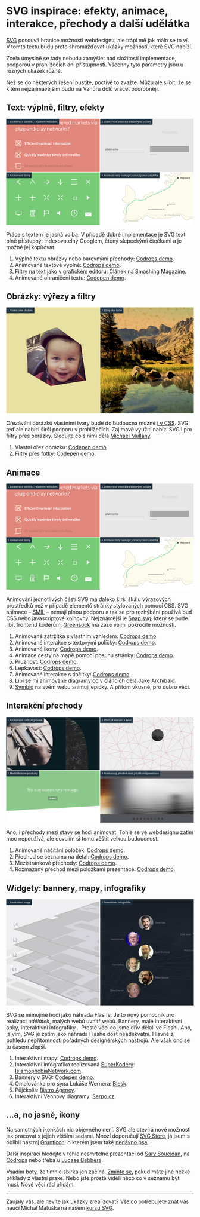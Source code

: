 # SVG inspirace: efekty, animace, interakce, přechody a další udělátka


[SVG](svg.md) posouvá hranice možností webdesignu, ale trápí mě jak málo se to ví. V tomto textu budu proto shromažďovat ukázky možností, které SVG nabízí.

Zcela úmyslně se tady nebudu zamýšlet nad složitostí implementace, podporou v prohlížečích ani přístupností. Všechny tyto parametry jsou u různých ukázek různé. 

Než se do některých řešení pustíte, poctivě to zvažte. Můžu ale slíbit, že se k těm nejzajímavějším budu na Vzhůru dolů vracet podrobněji.


## Text: výplně, filtry, efekty 

![Text: výplně, filtry, efekty v SVG](../dist/images/small/svg-inspirace-animace.jpg)

Práce s textem je jasná volba. V případě dobré implementace je SVG text plně přístupný: indexovatelný Googlem, čtený slepeckými čtečkami a je možné jej kopírovat.

1. Výplně textu obrázky nebo barevnými přechody: [Codrops demo](http://tympanus.net/codrops/2013/12/02/techniques-for-creating-textured-text/).
2. Animované textové výplně: [Codrops demo](http://tympanus.net/codrops/2015/02/16/create-animated-text-fills/).
3. Filtry na text jako v grafickém editoru: [Článek na Smashing Magazine](https://www.smashingmagazine.com/2015/05/why-the-svg-filter-is-awesome/).
4. Animované ohraničení textu: [Codepen demo](http://codepen.io/mullany/pen/kkYNNQ). 


## Obrázky: výřezy a filtry

![Obrázky: výřezy a filtry v SVG](../dist/images/small/svg-inspirace-obrazky.jpg)

Ořezávání obrázků vlastními tvary bude do budoucna možné [i v CSS](http://bennettfeely.com/clippy/). SVG teď ale nabízí širší podporu v prohlížečích. Zajimavé využití nabízí SVG i pro filtry přes obrázky. Sledujte co s nimi dělá [Michael Mullany](http://codepen.io/mullany/pens/popular/).

1. Vlastní ořez obrázku: [Codepen demo](http://codepen.io/machal/pen/jrPpdO). 
2. Filtry přes fotky: [Codepen demo](http://codepen.io/machal/pen/JaECv).


## Animace

![Animace v SVG](../dist/images/small/svg-inspirace-animace.jpg)

Animování jednotlivých částí SVG má daleko širší škálu výrazových prostředků než v případě elementů stránky stylovaných pomocí CSS. SVG animace – [SMIL](http://caniuse.com/#search=smil) – nemají plnou podporu a tak se pro rozhýbání používá buď CSS nebo javascriptové knihovny. Nejznámější je [Snap.svg](http://snapsvg.io/), který se bude líbit frontend kodérům. [Greensock](http://greensock.com/) má zase velmi pokročilé možnosti.

1. Animované zatržítka s vlastním vzhledem: [Codrops demo](http://tympanus.net/codrops/2013/10/15/animated-checkboxes-and-radio-buttons-with-svg/).
2. Animované interakce s textovými políčky: [Codrops demo](http://tympanus.net/Development/TextInputEffects/index2.html).
3. Animované ikony: [Codrops demo](http://tympanus.net/Development/AnimatedSVGIcons/).
4. Animace cesty na mapě pomocí posunu stránky: [Codrops demo](http://tympanus.net/Development/StorytellingMap/).
5. Pružnost: [Codrops demo](http://tympanus.net/Development/ElasticSVGElements/index.html).
6. Lepkavost: [Codrops demo](http://tympanus.net/Development/CreativeGooeyEffects/pagination.html).
7. Animované interakce s tlačítky: [Codrops demo](http://tympanus.net/Development/DistortedButtonEffects/).
8. Líbí se mi animované diagramy co v článcích dělá [Jake Archibald](https://jakearchibald.com/2016/streams-ftw/).
9. [Symbio](https://symbio.agency/) na svém webu animují epicky. A přitom vkusně, pro dobro věci.


## Interakční přechody

![Interakční přechody v SVG](../dist/images/small/svg-inspirace-prechody.jpg)

Ano, i přechody mezi stavy se hodí animovat. Tohle se ve webdesignu zatím moc nepoužívá, ale dovolím si tomu věštit velkou budoucnost. 

1. Animované načítání položek: [Codrops demo](http://tympanus.net/Development/ItemRevealer/).
2. Přechod se seznamu na detal: [Codrops demo](http://tympanus.net/Development/CardExpansion/).
3. Mezistránkové přechody: [Codrops demo](http://tympanus.net/Development/PageLoadingEffects/).
4. Rozmazaný přechod mezi položkami prezentace: [Codrops demo](http://tympanus.net/Tutorials/MotionBlurEffect/).


## Widgety: bannery, mapy, infografiky

![Udělátka v SVG](../dist/images/small/svg-inspirace-interakce.jpg)

SVG se mimojiné hodí jako náhrada Flashe. Je to nový pomocník pro realizaci *udělátek*, malých webů uvnitř webů. Bannery, malé interaktivní apky, interaktivní infografiky… Prostě věci co jsme dřív dělali ve Flashi. Ano, já vím, SVG je zatím jako náhrada Flashe dost neadekvátní. Hlavně z pohledu nepřítomnosti pořádných designérských nástrojů. Ale však ono se to časem zlepší.

1. Interaktivní mapy: [Codrops demo](http://tympanus.net/Development/Interactive3DMallMap/).
2. Interaktivní infografika realizovaná [SuperKodéry](http://www.superkoderi.cz/): [IslamophobiaNetwork.com](https://islamophobianetwork.com/).
3. Bannery v SVG: [Codepen demo](http://codepen.io/chriscoyier/pen/dvjhn).
4. Omalovánka pro syna Lukáše Wernera: [Blesk](http://pics.prosexsound.cz/blesk.html).
5. Půjčkolis: [Bistro Agency](http://bistroagency.cz/work/cs-pujckolis/).
6. Interaktivní Vennovy diagramy: [Serpo.cz](https://www.serpo.cz/seo/souboj/g/srovnanicen.cz/a/zbozi.cz/a/mall.cz).


## …a, no jasně, ikony

Na samotných ikonkách nic objevného není. SVG ale otevírá nové možnosti jak pracovat s jejich většími sadami. Mnozí doporučují [SVG Store](https://github.com/FWeinb/grunt-svgstore), já jsem si oblíbil nástroj [Grunticon](http://www.grunticon.com/), o kterém jsem také [nedávno psal](svg-grunticon.md).

Další inspiraci hledejte v téhle nesmrtelné prezentaci od [Sary Soueidan](http://slides.com/sarasoueidan/building-better-interfaces-with-svg/), na [Codrops](http://tympanus.net/codrops/tag/svg/) nebo třeba u [Lucase Bebbera](http://codepen.io/lbebber/pens/popular/).

<div class="web-only text-center text-small" markdown="1">

Vsadím boty, že tímhle sbírka jen začíná. [Zmiňte se](https://github.com/machal/prirucka/blob/master/content/svg-inspirace.md), pokud máte jiné hezké příklady z vlastní praxe. Nebo jste prostě viděli něco co v seznamu být musí. Nové věci rád přidám. 

---

Zaujaly vás, ale nevíte jak ukázky zrealizovat? Vše co potřebujete znát vás naučí Michal Matuška na našem [kurzu SVG](http://www.vzhurudolu.cz/kurzy/svg).

</div>



